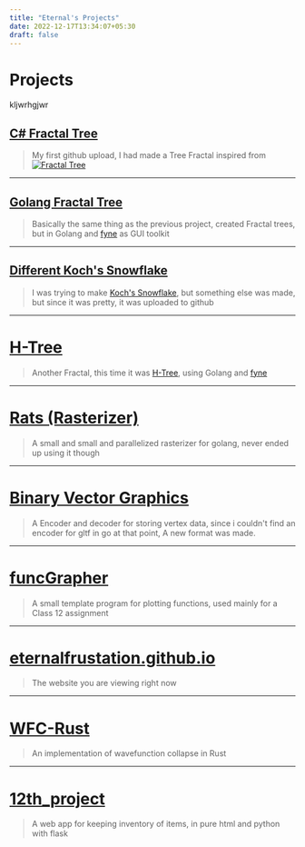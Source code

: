 ```yaml
---
title: "Eternal's Projects"
date: 2022-12-17T13:34:07+05:30
draft: false
---
```


# Projects

kljwrhgjwr



## [C# Fractal Tree](https://github.com/eternalfrustation/Created-Fractal-trees)
> My first github upload, I had made a Tree Fractal inspired from
> [![Fractal Tree](http://img.youtube.com/vi/0jjeOYMjmDU/0.jpg)](http://www.youtube.com/watch?v=0jjeOYMjmDU)
--------
## [Golang Fractal Tree](https://github.com/eternalfrustation/fractaltreeingolang)
> Basically the same thing as the previous project, created Fractal trees, but in Golang and [fyne](https://fyne.io) as GUI toolkit
-------
## [Different Koch's Snowflake](https://github.com/eternalfrustation/differentkochsnowflake)
> I was trying to make [Koch's Snowflake](https://en.wikipedia.org/wiki/Koch_snowflake), but something else was made, but since it was pretty, it was uploaded to github
--------
# [H-Tree](https://github.com/eternalfrustation/h-tree)
> Another Fractal, this time it was [H-Tree](https://en.wikipedia.org/wiki/H_tree), using Golang and [fyne](https://fyne.io)

--------
# [Rats (Rasterizer)](https://github.com/eternalfrustation/rats)
> A small and small and parallelized rasterizer for golang, never ended up using it though

--------
# [Binary Vector Graphics](https://github.com/eternalfrustation/bvg)
> A Encoder and decoder for storing vertex data, since i couldn't find an encoder for gltf in go at that point, A new format was made.

--------
# [funcGrapher](https://github.com/eternalfrustation/funcGrapher)
> A small template program for plotting functions, used mainly for a Class 12 assignment

--------
# [eternalfrustation.github.io](https://github.com/eternalfrustation/eternalfrustation.github.io)
> The website you are viewing right now

--------
# [WFC-Rust](https://github.com/eternalfrustation/WFC-Rust)
> An implementation of wavefunction collapse in Rust

--------
# [12th_project](https://github.com/eternalfrustation/12th_project)
> A web app for keeping inventory of items, in pure html and python with flask
